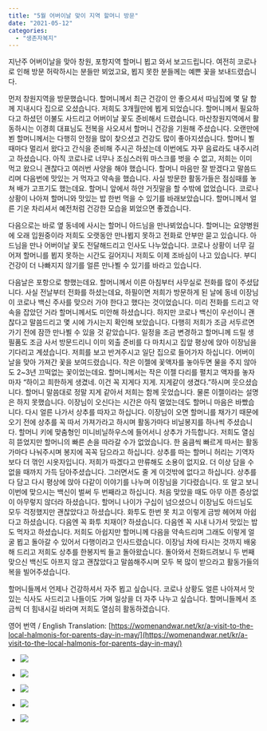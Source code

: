 ```yaml
---
title: "5월 어버이날 맞이 지역 할머니 방문"
date: "2021-05-12"
categories: 
  - "생존자복지"
---
```


지난주 어버이날을 맞아 창원, 포항지역 할머니 뵙고 와서 보고드립니다. 여전히 코로나로 인해 방문 허락하시는 분들만 뵈었고요, 뵙지 못한 분들께는 예쁜 꽃을 보내드렸습니다.

먼저 창원지역을 방문했습니다. 할머니께서 최근 건강이 안 좋으셔서 따님집에 몇 달 함께 지내시다 집으로 오셨습니다. 저희도 3개월만에 뵙게 되었습니다. 할머니께서 필요하다고 하셨던 이불도 사드리고 어버이날 꽃도 준비해서 드렸습니다. 마산창원지역에서 활동하시는 이경희 대표님도 전복을 사오셔서 할머니 건강을 기원해 주셨습니다. 오랜만에 뵌 할머니께서는 다행히 안정을 많이 찾으셨고 건강도 많이 좋아지셨습니다. 할머니 뵐 때마다 멀리서 왔다고 간식을 준비해 주시곤 하셨는데 이번에도 자꾸 음료라도 내주시려고 하셨습니다. 아직 코로나로 너무나 조심스러워 마스크를 벗을 수 없고, 저희는 이미 먹고 왔으니 괜찮다고 여러번 사양을 해야 했습니다. 할머니 마음만 잘 받겠다고 말씀드리며 다음번에 맛있는 거 먹자고 약속을 했습니다. 사실 방문한 활동가들은 점심때를 놓쳐 배가 고프기도 했는데요. 할머니 앞에서 하얀 거짓말을 할 수밖에 없었습니다. 코로나 상황이 나아져 할머니와 맛있는 밥 한번 먹을 수 있기를 바래보았습니다. 할머니께서 얼른 기운 차리셔서 예전처럼 건강한 모습을 뵈었으면 좋겠습니다.

다음으로는 바로 옆 동네에 사시는 할머니 아드님을 만나뵈었습니다. 할머니는 요양병원에 오래 입원중이라 저희도 오랫동안 만나뵙지 못하고 전화로 안부만 묻고 있습니다. 아드님을 만나 어버이날 꽃도 전달해드리고 인사도 나누었습니다. 코로나 상황이 너무 길어져 할머니를 뵙지 못하는 시간도 길어지니 저희도 이제 조바심이 나고 있습니다. 부디 건강이 더 나빠지지 않기를 얼른 만나뵐 수 있기를 바라고 있습니다.

다음날은 포항으로 향했는데요. 할머니께서 이른 아침부터 사무실로 전화를 많이 주셨답니다. 사실 전날부터 전화를 하셨는데요, 하필이면 저희가 방문하게 된 날에 동네 이장님이 코로나 백신 주사를 맞으러 가야 한다고 했다는 것이었습니다. 미리 전화를 드리고 약속을 잡았던 거라 할머니께서도 미안해 하셨습니다. 하지만 코로나 백신이 우선이니 괜찮다고 말씀드리고 몇 시에 가시는지 확인해 보았습니다. 다행히 저희가 조금 서두르면 가기 전에 잠깐 만나뵐 수 있을 것 같았습니다. 일정을 조금 변경하고 할머니께 드릴 생필품도 조금 사서 방문드리니 이미 외출 준비를 다 마치시고 집앞 평상에 앉아 이장님을 기다리고 계셨습니다. 저희를 보고 반겨주시고 일단 집으로 들어가자 하십니다. 어버이날을 맞아 가져간 꽃을 보여드렸습니다. 작은 이젤에 꽃액자를 놓아두면 물을 주지 않아도 2~3년 끄떡없는 꽃이었는데요. 할머니께서는 작은 이젤 다리를 펼치고 액자를 놓자마자 “하이고 희한하게 생겼네. 이건 꼭 지게다 지게. 지게같이 생겼다.”하시며 웃으셨습니다. 할머니 말씀대로 정말 지게 같아서 저희는 함께 웃었습니다. 물론 이젤이라는 설명은 하지 못했습니다. 이장님이 오신다는 시간은 아직 멀었는데도 할머니 마음은 바빴습니다. 다시 얼른 나가서 상추를 따자고 하십니다. 이장님이 오면 할머니를 채가기 때문에 오기 전에 상추를 꼭 따서 가져가라고 하시며 활동가마다 비닐봉지를 하나씩 주셨습니다. 할머니 키에 맞춤형인 미니비닐하우스에 들어서니 상추가 가득합니다. 저희도 열심히 뜯었지만 할머니의 빠른 손을 따라갈 수가 없었습니다. 한 움큼씩 빠르게 따서는 활동가마다 나눠주시며 봉지에 꼭꼭 담으라고 하십니다. 상추를 따는 할머니 허리는 기역자보다 더 꺾인 시옷자입니다. 저희가 따겠다고 만류해도 소용이 없지요. 더 이상 담을 수 없을 때까지 가득 담아주셨습니다. 그러면서도 줄 게 이것밖에 없다고 하십니다. 상추를 다 담고 다시 평상에 앉아 다같이 이야기를 나누며 이장님을 기다렸습니다. 또 알고 보니 이번에 맞으시는 백신이 벌써 두 번째라고 하십니다. 처음 맞았을 때도 아무 아픈 증상없이 아무렇지 않더라 하셨습니다. 할머니 나이가 구십이 넘으셨으니 이장님도 아드님도 모두 걱정했지만 괜찮았다고 하셨습니다. 화투도 한번 못 치고 이렇게 금방 헤어져 아쉽다고 하셨습니다. 다음엔 꼭 화투 치재이? 하셨습니다. 다음엔 꼭 시내 나가서 맛있는 밥도 먹자고 하셨습니다. 저희도 아쉽지만 할머니께 다음을 약속드리며 그래도 이렇게 얼굴 뵙고 돌아갈 수 있어서 다행이라고 인사드렸습니다. 이장님 차에 타시는 것까지 배웅해 드리고 저희도 상추를 한봉지씩 들고 돌아왔습니다. 돌아와서 전화드려보니 두 번째 맞으신 백신도 아프지 않고 괜찮았다고 말씀해주시며 모두 복 많이 받으라고 활동가들의 복을 빌어주셨습니다.

할머니들께서 언제나 건강하셔서 자주 뵙고 싶습니다. 코로나 상황도 얼른 나아져서 맛있는 식사도 사드리고 나들이도 가며 일상을 더 자주 나누고 싶습니다. 할머니들께서 조금씩 더 힘내시길 바라며 저희도 열심히 활동하겠습니다.

영어 번역 / English Translation: [https://womenandwar.net/kr/a-visit-to-the-local-halmonis-for-parents-day-in-may/](https://womenandwar.net/kr/a-visit-to-the-local-halmonis-for-parents-day-in-may/)

- ![](https://womenandwar.net/kr/wp-content/uploads/2021/05/20210506_145806-1-768x1024.jpg)
    
- ![](https://womenandwar.net/kr/wp-content/uploads/2021/05/20210506_155624-1-768x1024.jpg)
    
- ![](https://womenandwar.net/kr/wp-content/uploads/2021/05/20210507_110323-1-1024x768.jpg)
    
- ![](https://womenandwar.net/kr/wp-content/uploads/2021/05/20210507_111014-1-768x1024.jpg)
    
- ![](https://womenandwar.net/kr/wp-content/uploads/2021/05/20210507_111802-1-768x1024.jpg)
